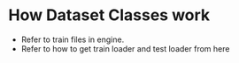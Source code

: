# How Dataset Classes work

* Refer to train files in engine. 
* Refer to how to get train loader and test loader from here
